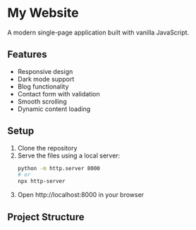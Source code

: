 # My Website

A modern single-page application built with vanilla JavaScript.

## Features
- Responsive design
- Dark mode support
- Blog functionality
- Contact form with validation
- Smooth scrolling
- Dynamic content loading

## Setup
1. Clone the repository
2. Serve the files using a local server:
   ```bash
   python -m http.server 8000
   # or
   npx http-server
   ```
3. Open http://localhost:8000 in your browser

## Project Structure
